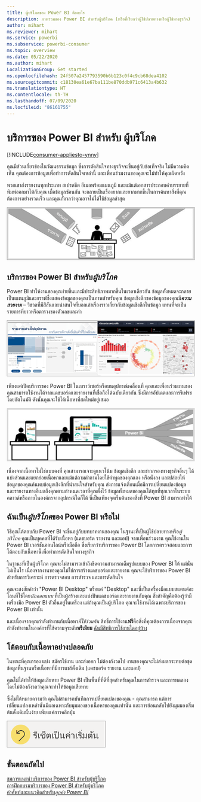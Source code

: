 ```yaml
---
title: ผู้บริโภคของ Power BI คืออะไร
description: ภาพรวมของ Power BI สำหรับผู้บริโภค (หรือที่เรียกว่าผู้ใช้ปลายทางหรือผู้ใช้ทางธุรกิจ)
author: mihart
ms.reviewer: mihart
ms.service: powerbi
ms.subservice: powerbi-consumer
ms.topic: overview
ms.date: 05/22/2020
ms.author: mihart
LocalizationGroup: Get started
ms.openlocfilehash: 24f507a2457793590b6b123c0f4c9cb68dea4102
ms.sourcegitcommit: c18130ea61e67ba111be870ddb971c6413a4b632
ms.translationtype: HT
ms.contentlocale: th-TH
ms.lasthandoff: 07/09/2020
ms.locfileid: "86161755"
---
```

# <a name="the-power-bi-service-for-consumers"></a>บริการของ Power BI สำหรับ ผู้บริโภค

[!INCLUDE[consumer-appliesto-ynny](../includes/consumer-appliesto-ynny.md)]

คุณมีส่วนเกี่ยวข้องในวัฒนธรรมข้อมูล ซึ่งการตัดสินใจทางธุรกิจจะขึ้นอยู่กับข้อเท็จจริง ไม่มีความคิดเห็น คุณต้องการข้อมูลเพื่อทำการตัดสินใจเหล่านี้ และเพื่อนร่วมงานของคุณจะไม่ทำให้คุณผิดหวัง     
 
พวกเขาส่งรายงานทุกประเภท สเปรดชีต อีเมลพร้อมแผนภูมิ และแม้แต่เอกสารประกอบคำบรรยายที่พิมพ์ออกมาให้กับคุณ เมื่อข้อมูลซ้อนกัน จะกลายเป็นเรื่องยากและยากมากขึ้นในการค้นหาสิ่งที่คุณต้องการอย่างรวดเร็ว และคุณกังวลว่าคุณอาจไม่ได้ใช้ข้อมูลล่าสุด  
 
![แดชบอร์ด Power BI](media/end-user-consumer/power-bi-consumer-pipes.png)

## <a name="the-power-bi-service-for-consumers"></a>บริการของ Power BI สำหรับ*ผู้บริโภค*

Power BI ทำให้งานของคุณง่ายขึ้นและมีประสิทธิภาพมากขึ้นในเวลาเดียวกัน ข้อมูลทั้งหมดจะกลายเป็นแผนภูมิและกราฟซึ่งแสดงข้อมูลของคุณเป็นภาพสำหรับคุณ ข้อมูลเชิงลึกของข้อมูลของคุณมี***ความสวยงาม*** – วิชวลที่มีสีสันและน่าสนใจที่บอกเล่าเรื่องราวเกี่ยวกับข้อมูลเชิงลึกในข้อมูล แทนที่จะเป็นรายการที่ยาวหรือตารางของตัวเลขและคำ 

![แดชบอร์ด Power BI](media/end-user-consumer/power-bi-consumer-examples.png)
 
เพียงแค่เปิดบริการของ Power BI ในเบราว์เซอร์หรือบนอุปกรณ์เคลื่อนที่ คุณและเพื่อนร่วมงานของคุณสามารถใช้งานได้จากแดชบอร์ดและรายงานที่เชื่อถือได้ฉบับเดียวกัน ซึ่งมีการอัปเดตและการรีเฟรชโดยอัตโนมัติ ดังนั้นคุณจะใช้ได้เนื้อหาที่สดใหม่อยู่เสมอ   

![แดชบอร์ด Power BI](media/end-user-consumer/power-bi-funnel.png)

เนื่องจากเนื้อหาไม่ใช่แบบคงที่ คุณสามารถเจาะดูแนวโน้ม ข้อมูลเชิงลึก และข่าวกรองทางธุรกิจอื่นๆ ได้ แบ่งส่วนและแยกย่อยเนื้อหาและแม้แต่ถามคำถามโดยใช้คำพูดของคุณเอง หรือนั่งลง และปล่อยให้ข้อมูลของคุณค้นพบข้อมูลเชิงลึกที่น่าสนใจสำหรับคุณ ส่งการแจ้งเตือนเมื่อมีการเปลี่ยนแปลงข้อมูล และรายงานทางอีเมลถึงคุณตามกำหนดเวลาที่คุณตั้งไว้ ข้อมูลทั้งหมดของคุณได้ทุกที่ทุกเวลาในระบบคลาวด์หรือภายในองค์กรจากอุปกรณ์ใดก็ได้ นี่เป็นเพียงจุดเริ่มต้นของสิ่งที่ Power BI สามารถทำได้ 

## <a name="am-i-a-power-bi-consumer"></a>ฉันเป็น*ผู้บริโภค*ของ Power BI หรือไม่

วิธีคุณโต้ตอบกับ Power BI จะขึ้นอยู่กับบทบาทงานของคุณ ในฐานะที่เป็นผู้ใช้ปลายทางหรือ*ผู้บริโภค* คุณเป็นบุคคลที่ได้รับเนื่้อหา (แดชบอร์ด รายงาน และแอป) จากเพื่อนร่วมงาน คุณใช้งานใน Power BI เวอร์ชันออนไลน์หรือมือถือ ซึ่งเรียกว่าบริการของ Power BI โดยการตรวจสอบและการโต้ตอบกับเนื้อหานี้เพื่อทำการตัดสินใจทางธุรกิจ 
   
ในฐานะที่เป็นผู้บริโภค คุณจะไม่สามารถเข้าถึงขีดความสามารถเต็มรูปแบบของ Power BI ได้ แต่นั่นไม่เป็นไร เนื่องจากงานของคุณไม่ใช่การสร้างแดชบอร์ดและรายงาน คุณจะใช้บริการของ Power BI สำหรับการวิเคราะห์ การตรวจสอบ การสำรวจ และการตัดสินใจ 

คุณจะสงสัยคำว่า "Power BI Desktop" หรือแค่ "Desktop" และนี่เป็นเครื่องมือแบบสแตนด์อะโลนที่ใช้โดย*นักออกแบบ* ที่เป็นผู้สร้างและแบ่งปันแดชบอร์ดและรายงานกับคุณ  สิ่งสำคัญคือต้องรู้ว่ามีเครื่องมือ Power BI ตัวอื่นอยู่ในเครื่อง แต่ถ้าคุณเป็นผู้บริโภค คุณจะใช้งานได้เฉพาะบริการของ Power BI เท่านั้น 

และเนื่องจากคุณกำลังทำงานกับเนื้อหา*ที่ใช้ร่วมกัน*  สิทธิ์การใช้งาน**ฟรี**คือสิ่งที่คุณต้องการเนื่องจากคุณกำลังทำงานในองค์กรที่ใช้ความจุระดับ**พรีเมียม** [ฉันมีสิทธิการใช้งานใดอยู่บ้าง](end-user-license.md)


## <a name="safely-interact-with-content"></a>โต้ตอบกับเนื้อหาอย่างปลอดภัย 
ในขณะที่คุณกรอง แบ่ง สมัครใช้งาน และส่งออก ไม่ต้องกังวลไป งานของคุณจะไม่ส่งผลกระทบต่อชุดข้อมูลพื้นฐานหรือเนื้อหาที่มีการแชร์ดั้งเดิม (แดชบอร์ด รายงาน และแอป)  

คุณไม่ได้ทำให้ข้อมูลเสียหาย  Power BI เป็นพื้นที่ที่ดีที่สุดสำหรับคุณในการสำรวจ และการทดลองโดยไม่ต้องกังวลว่าคุณจะทำให้ข้อมูลเสียหาย  
 
ซึ่งไม่ได้หมายความว่า คุณไม่สามารถบันทึกการเปลี่ยนแปลงของคุณ - คุณสามารถ แต่การเปลี่ยนแปลงเหล่านั้นมีผลเฉพาะกับมุมมองของเนื้อหาของคุณเท่านั้น และการย้อนกลับไปยังมุมมองเริ่มต้นดั้งเดิมนั้นง่าย เพียงแค่การคลิกปุ่ม  

![แดชบอร์ด Power BI](media/end-user-consumer/power-bi-reset.png)


## <a name="next-steps"></a>ขั้นตอนถัดไป

[ชมการแนะนำบริการของ Power BI สำหรับผู้บริโภค](end-user-reading-view.md)    
[การฝึกอบรมบริการของ Power BI สำหรับผู้บริโภค](https://docs.microsoft.com/learn/paths/consume-data-with-power-bi/)    
[คำศัพท์และแนวคิดสำหรับ*ลูกค้า Power BI*](end-user-basic-concepts.md)    

